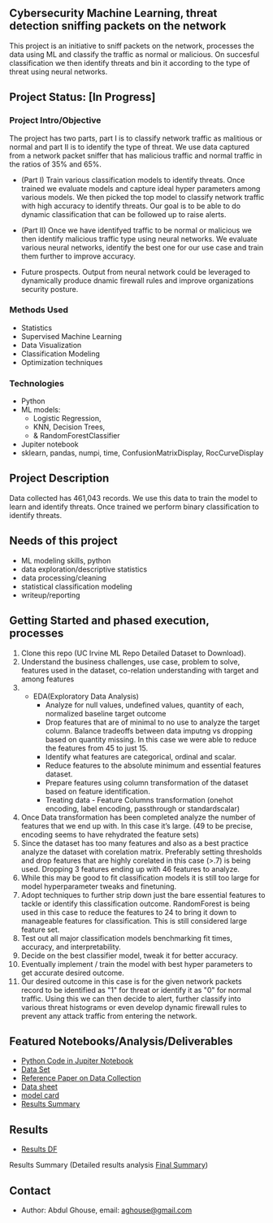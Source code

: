 ## Cybersecurity Machine Learning, threat detection sniffing packets on the network
This project is an initiative to sniff packets on the network, processes the data using ML and classify the traffic as normal or malicious. On succesful classification we then identify threats and bin it according to the type of threat using neural networks.

## Project Status: [In Progress]

### Project Intro/Objective
The project has two parts, part I is to classify network traffic as malitious or normal and part II is to identify the type of threat. We use data captured from a network packet sniffer that has malicious traffic and normal traffic in the ratios of 35% and 65%. 
* (Part I) Train various classification models to identify threats. Once trained we evaluate models and capture ideal hyper parameters among various models. We then picked the top model to classify network traffic with high accuracy to identify threats. Our goal is to be able to do dynamic classification that can be followed up to raise alerts.
* (Part II) Once we have identifyed traffic to be normal or malicious we then identify malicious traffic type using neural networks. We evaluate various neural networks, identify the best one for our use case and train them further to improve accuracy.

* Future prospects. Output from neural network could be leveraged to dynamically produce dnamic firewall rules and improve organizations security posture.

### Methods Used
* Statistics
* Supervised Machine Learning
* Data Visualization
* Classification Modeling
* Optimization techniques

### Technologies
* Python
* ML models: 
    - Logistic Regression, 
    - KNN, Decision Trees, 
    - & RandomForestClassifier 
* Jupiter notebook
* sklearn, pandas, numpi, time, ConfusionMatrixDisplay, RocCurveDisplay

## Project Description
Data collected has 461,043 records. We use this data to train the model to learn and identify threats. Once trained we perform binary classification
to identify threats. 

## Needs of this project
- ML modeling skills, python
- data exploration/descriptive statistics
- data processing/cleaning
- statistical classification modeling
- writeup/reporting

## Getting Started and phased execution, processes
1.	Clone this repo (UC Irvine ML Repo Detailed Dataset to Download).
2.	Understand the business challenges, use case, problem to solve, features used in the dataset, co-relation understanding with target and among features 
3.	* EDA(Exploratory Data Analysis)
        - Analyze for null values, undefined values, quantity of each, normalized baseline target outcome
        - Drop features that are of minimal to no use to analyze the target column. Balance tradeoffs between data imputng vs dropping based on quantity missing. In this case we were able to reduce the features from 45 to just 15.
        - Identify what features are categorical, ordinal and scalar.
        - Reduce features to the absolute minimum and essential features dataset.
        - Prepare features using column transformation of the dataset based on feature identification.
        - Treating data - Feature Columns transformation (onehot encoding, label encoding, passthrough or standardscalar)
4.	Once Data transformation has been completed analyze the number of features that we end up with. In this case it’s large. (49 to be precise, encoding seems to have rehydrated the feature sets)
5.	Since the dataset has too many features and also as a best practice analyze the dataset with corelation matrix. Preferably setting thresholds and drop features that are highly corelated in this case (>.7) is being used. Dropping 3 features ending up with 46 features to analyze.
6.	While this may be good to fit classification models it is still too large for model hyperparameter tweaks and finetuning.
7.	Adopt techniques to further strip down just the bare essential features to tackle or identify this classification outcome. RandomForest is being used in this case to reduce the features to 24 to bring it down to manageable features for classification. This is still considered large feature set.
8.	Test out all major classification models benchmarking fit times, accuracy, and interpretability.
9.	Decide on the best classifier model, tweak it for better accuracy.
10.	Eventually implement / train the model with best hyper parameters to get accurate desired outcome.
11.	Our desired outcome in this case is for the given network packets record to be identified as "1" for threat or identify it as "0" for normal traffic. Using this we can then decide to alert, further classify into various threat histograms or even develop dynamic firewall rules to prevent any attack traffic from entering the network.


## Featured Notebooks/Analysis/Deliverables
* [Python Code in Jupiter Notebook](https://github.com/aaghouse/Cybersecurity_ML/blob/main/cyber_ml_capstone.ipynb)
* [Data Set](https://github.com/aaghouse/Cybersecurity_ML/tree/main/dataset)
* [Reference Paper on Data Collection](https://github.com/aaghouse/Cybersecurity_ML/blob/main/dataset/Testbed%20%26%20attacks%20of%20TON_IoT%20datasets.pdf)
* [Data sheet](https://github.com/aaghouse/Cybersecurity_ML/blob/main/dataset/cyber_sec_network_datasheet.pdf)
* [model card]()
* [Results Summary](https://github.com/aaghouse/Cybersecurity_ML/blob/main/images/results-stark-color.png)


## Results
* [Results DF](https://github.com/aaghouse/Cybersecurity_ML/blob/main/images/results-table.png)

Results Summary (Detailed results analysis [Final Summary](https://github.com/??))
## Contact 
* Author: Abdul Ghouse, email: aghouse@gmail.com
